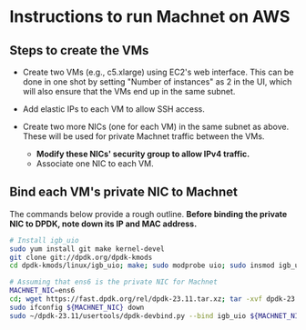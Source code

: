 # Instructions to run Machnet on AWS

## Steps to create the VMs

- Create two VMs (e.g., c5.xlarge) using EC2's web interface. This can be done
in one shot by setting "Number of instances" as 2 in the UI, which will also
ensure that the VMs end up in the same subnet.

- Add elastic IPs to each VM to allow SSH access.

- Create two more NICs (one for each VM) in the same subnet as above. These will
be used for private Machnet traffic between the VMs.

  - **Modify these NICs' security group to allow IPv4 traffic.**
  - Associate one NIC to each VM.



## Bind each VM's private NIC to Machnet

The commands below provide a rough outline.
**Before binding the private NIC to DPDK, note down its IP and MAC address.**

```bash
# Install igb_uio
sudo yum install git make kernel-devel
git clone git://dpdk.org/dpdk-kmods
cd dpdk-kmods/linux/igb_uio; make; sudo modprobe uio; sudo insmod igb_uio.ko

# Assuming that ens6 is the private NIC for Machnet
MACHNET_NIC=ens6
cd; wget https://fast.dpdk.org/rel/dpdk-23.11.tar.xz; tar -xvf dpdk-23.11.tar.xz
sudo ifconfig ${MACHNET_NIC} down
sudo ~/dpdk-23.11/usertools/dpdk-devbind.py --bind igb_uio ${MACHNET_NIC}
```